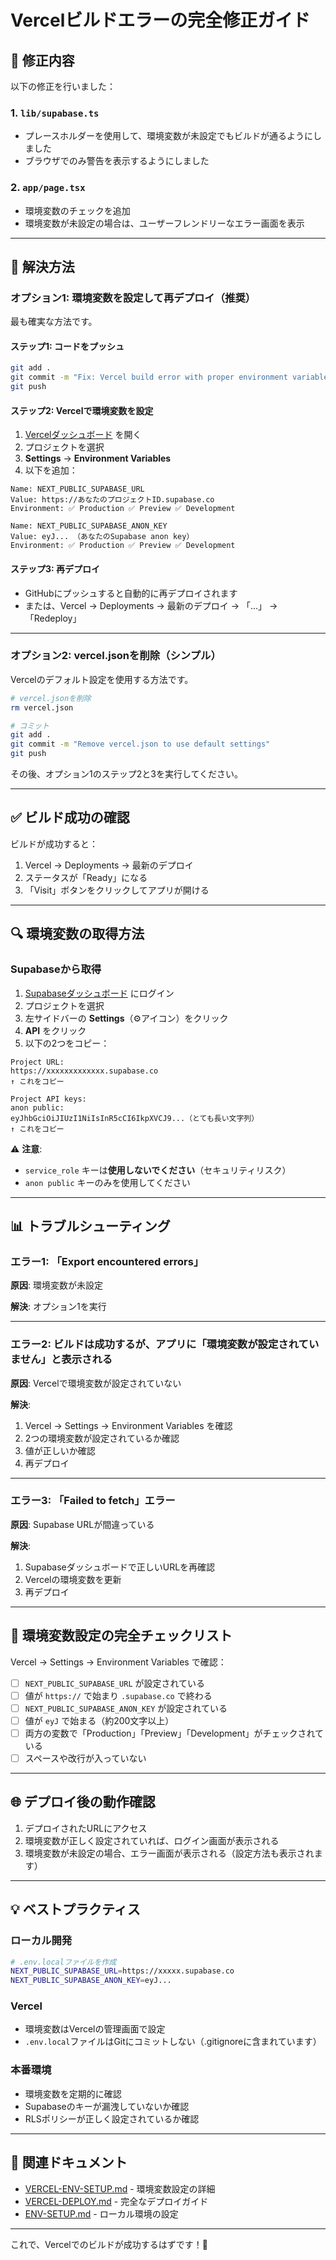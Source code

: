 # Vercelビルドエラーの完全修正ガイド

## 🔧 修正内容

以下の修正を行いました：

### 1. `lib/supabase.ts`
- プレースホルダーを使用して、環境変数が未設定でもビルドが通るようにしました
- ブラウザでのみ警告を表示するようにしました

### 2. `app/page.tsx`
- 環境変数のチェックを追加
- 環境変数が未設定の場合は、ユーザーフレンドリーなエラー画面を表示

---

## 🚀 解決方法

### オプション1: 環境変数を設定して再デプロイ（推奨）

最も確実な方法です。

#### ステップ1: コードをプッシュ

```bash
git add .
git commit -m "Fix: Vercel build error with proper environment variable handling"
git push
```

#### ステップ2: Vercelで環境変数を設定

1. [Vercelダッシュボード](https://vercel.com/dashboard) を開く
2. プロジェクトを選択
3. **Settings** → **Environment Variables**
4. 以下を追加：

```
Name: NEXT_PUBLIC_SUPABASE_URL
Value: https://あなたのプロジェクトID.supabase.co
Environment: ✅ Production ✅ Preview ✅ Development
```

```
Name: NEXT_PUBLIC_SUPABASE_ANON_KEY  
Value: eyJ... （あなたのSupabase anon key）
Environment: ✅ Production ✅ Preview ✅ Development
```

#### ステップ3: 再デプロイ

- GitHubにプッシュすると自動的に再デプロイされます
- または、Vercel → Deployments → 最新のデプロイ → 「...」 → 「Redeploy」

---

### オプション2: vercel.jsonを削除（シンプル）

Vercelのデフォルト設定を使用する方法です。

```bash
# vercel.jsonを削除
rm vercel.json

# コミット
git add .
git commit -m "Remove vercel.json to use default settings"
git push
```

その後、オプション1のステップ2と3を実行してください。

---

## ✅ ビルド成功の確認

ビルドが成功すると：

1. Vercel → Deployments → 最新のデプロイ
2. ステータスが「Ready」になる
3. 「Visit」ボタンをクリックしてアプリが開ける

---

## 🔍 環境変数の取得方法

### Supabaseから取得

1. [Supabaseダッシュボード](https://app.supabase.com/) にログイン
2. プロジェクトを選択
3. 左サイドバーの **Settings**（⚙️アイコン）をクリック
4. **API** をクリック
5. 以下の2つをコピー：

```
Project URL:
https://xxxxxxxxxxxxx.supabase.co
↑ これをコピー

Project API keys:
anon public:
eyJhbGciOiJIUzI1NiIsInR5cCI6IkpXVCJ9...（とても長い文字列）
↑ これをコピー
```

⚠️ **注意**: 
- `service_role` キーは**使用しないでください**（セキュリティリスク）
- `anon public` キーのみを使用してください

---

## 📊 トラブルシューティング

### エラー1: 「Export encountered errors」

**原因**: 環境変数が未設定

**解決**: オプション1を実行

---

### エラー2: ビルドは成功するが、アプリに「環境変数が設定されていません」と表示される

**原因**: Vercelで環境変数が設定されていない

**解決**:
1. Vercel → Settings → Environment Variables を確認
2. 2つの環境変数が設定されているか確認
3. 値が正しいか確認
4. 再デプロイ

---

### エラー3: 「Failed to fetch」エラー

**原因**: Supabase URLが間違っている

**解決**:
1. Supabaseダッシュボードで正しいURLを再確認
2. Vercelの環境変数を更新
3. 再デプロイ

---

## 🎯 環境変数設定の完全チェックリスト

Vercel → Settings → Environment Variables で確認：

- [ ] `NEXT_PUBLIC_SUPABASE_URL` が設定されている
- [ ] 値が `https://` で始まり `.supabase.co` で終わる
- [ ] `NEXT_PUBLIC_SUPABASE_ANON_KEY` が設定されている
- [ ] 値が `eyJ` で始まる（約200文字以上）
- [ ] 両方の変数で「Production」「Preview」「Development」がチェックされている
- [ ] スペースや改行が入っていない

---

## 🌐 デプロイ後の動作確認

1. デプロイされたURLにアクセス
2. 環境変数が正しく設定されていれば、ログイン画面が表示される
3. 環境変数が未設定の場合、エラー画面が表示される（設定方法も表示されます）

---

## 💡 ベストプラクティス

### ローカル開発

```bash
# .env.localファイルを作成
NEXT_PUBLIC_SUPABASE_URL=https://xxxxx.supabase.co
NEXT_PUBLIC_SUPABASE_ANON_KEY=eyJ...
```

### Vercel

- 環境変数はVercelの管理画面で設定
- `.env.local`ファイルはGitにコミットしない（.gitignoreに含まれています）

### 本番環境

- 環境変数を定期的に確認
- Supabaseのキーが漏洩していないか確認
- RLSポリシーが正しく設定されているか確認

---

## 📖 関連ドキュメント

- [VERCEL-ENV-SETUP.md](VERCEL-ENV-SETUP.md) - 環境変数設定の詳細
- [VERCEL-DEPLOY.md](VERCEL-DEPLOY.md) - 完全なデプロイガイド
- [ENV-SETUP.md](ENV-SETUP.md) - ローカル環境の設定

---

これで、Vercelでのビルドが成功するはずです！🎉

